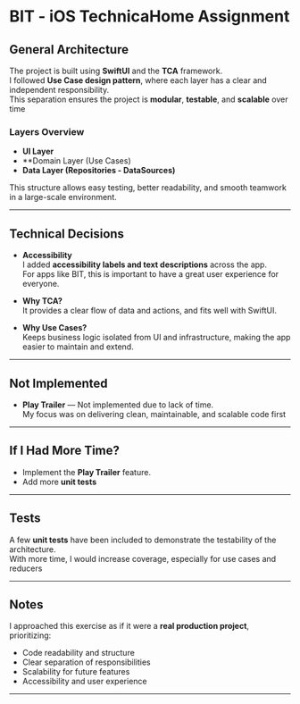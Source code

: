 # BIT - iOS TechnicaHome Assignment

## General Architecture

The project is built using **SwiftUI** and the **TCA** framework.  
I followed **Use Case design pattern**, where each layer has a clear and independent responsibility.  
This separation ensures the project is **modular**, **testable**, and **scalable** over time

### Layers Overview
- **UI Layer**
- **Domain Layer (Use Cases)
- **Data Layer (Repositories - DataSources)**

This structure allows easy testing, better readability, and smooth teamwork in a large-scale environment.

---

## Technical Decisions
- **Accessibility**  
  I added **accessibility labels and text descriptions** across the app.  
  For apps like BIT, this is important to have a great user experience for everyone.
  
- **Why TCA?**  
  It provides a clear flow of data and actions, and fits well with SwiftUI.
  
- **Why Use Cases?**  
  Keeps business logic isolated from UI and infrastructure, making the app easier to maintain and extend.

---

## Not Implemented

- **Play Trailer** — Not implemented due to lack of time.  
  My focus was on delivering clean, maintainable, and scalable code first

---

## If I Had More Time?

- Implement the **Play Trailer** feature.
- Add more **unit tests**

---

## Tests

A few **unit tests** have been included to demonstrate the testability of the architecture.  
With more time, I would increase coverage, especially for use cases and reducers

---

## Notes

I approached this exercise as if it were a **real production project**, prioritizing:
- Code readability and structure
- Clear separation of responsibilities
- Scalability for future features
- Accessibility and user experience

---
